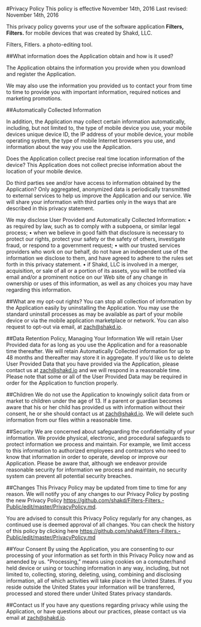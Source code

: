 #Privacy Policy
This policy is effective November 14th, 2016
Last revised: November 14th, 2016

This privacy policy governs your use of the software application **Filters, Filters.** for mobile devices that was created by Shakd, LLC.

Filters, Fitlers. a photo-editing tool.

##What information does the Application obtain and how is it used?

The Application obtains the information you provide when you download and register the Application. 

We may also use the information you provided us to contact your from time to time to provide you with important information, required notices and marketing promotions.

##Automatically Collected Information 

In addition, the Application may collect certain information automatically, including, but not limited to, the type of mobile device you use, your mobile devices unique device ID, the IP address of your mobile device, your mobile operating system, the type of mobile Internet browsers you use, and information about the way you use the Application. 

Does the Application collect precise real time location information of the device?
This Application does not collect precise information about the location of your mobile device. 

Do third parties see and/or have access to information obtained by the Application?
Only aggregated, anonymized data is periodically transmitted to external services to help us improve the Application and our service. We will share your information with third parties only in the ways that are described in this privacy statement.

We may disclose User Provided and Automatically Collected Information:
• as required by law, such as to comply with a subpoena, or similar legal process;
• when we believe in good faith that disclosure is necessary to protect our rights, protect your safety or the safety of others, investigate fraud, or respond to a government request;
• with our trusted services providers who work on our behalf, do not have an independent use of the information we disclose to them, and have agreed to adhere to the rules set forth in this privacy statement.
• if Shakd, LLC is involved in a merger, acquisition, or sale of all or a portion of its assets, you will be notified via email and/or a prominent notice on our Web site of any change in ownership or uses of this information, as well as any choices you may have regarding this information.

##What are my opt-out rights?
You can stop all collection of information by the Application easily by uninstalling the Application. You may use the standard uninstall processes as may be available as part of your mobile device or via the mobile application marketplace or network. You can also request to opt-out via email, at zach@shakd.io.

##Data Retention Policy, Managing Your Information
We will retain User Provided data for as long as you use the Application and for a reasonable time thereafter. We will retain Automatically Collected information for up to 48 months and thereafter may store it in aggregate. If you’d like us to delete User Provided Data that you have provided via the Application, please contact us at zach@shakd.io and we will respond in a reasonable time. Please note that some or all of the User Provided Data may be required in order for the Application to function properly.

##Children
We do not use the Application to knowingly solicit data from or market to children under the age of 13. If a parent or guardian becomes aware that his or her child has provided us with information without their consent, he or she should contact us at zach@shakd.io. We will delete such information from our files within a reasonable time.

##Security
We are concerned about safeguarding the confidentiality of your information. We provide physical, electronic, and procedural safeguards to protect information we process and maintain. For example, we limit access to this information to authorized employees and contractors who need to know that information in order to operate, develop or improve our Application. Please be aware that, although we endeavor provide reasonable security for information we process and maintain, no security system can prevent all potential security breaches.

##Changes
This Privacy Policy may be updated from time to time for any reason. We will notify you of any changes to our Privacy Policy by posting the new Privacy Policy https://github.com/shakd/Filters-Filters.-Public/edit/master/PrivacyPolicy.md.

You are advised to consult this Privacy Policy regularly for any changes, as continued use is deemed approval of all changes. You can check the history of this policy by clicking here https://github.com/shakd/Filters-Filters.-Public/edit/master/PrivacyPolicy.md

##Your Consent
By using the Application, you are consenting to our processing of your information as set forth in this Privacy Policy now and as amended by us. "Processing,” means using cookies on a computer/hand held device or using or touching information in any way, including, but not limited to, collecting, storing, deleting, using, combining and disclosing information, all of which activities will take place in the United States. If you reside outside the United States your information will be transferred, processed and stored there under United States privacy standards. 

##Contact us
If you have any questions regarding privacy while using the Application, or have questions about our practices, please contact us via email at zach@shakd.io.
